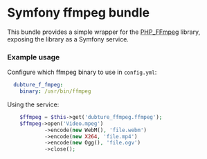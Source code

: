Symfony ffmpeg bundle
=====================

This bundle provides a simple wrapper for the [PHP_FFmpeg](https://github.com/alchemy-fr/PHP-FFmpeg) library, 
exposing the library as a Symfony service.

### Example usage

Configure which ffmpeg binary to use in `config.yml`:


``` yaml
  dubture_f_fmpeg:
    binary: /usr/bin/ffmpeg

```


Using the service:

```php
	$ffmpeg = $this->get('dubture_ffmpeg.ffmpeg');
	$ffmpeg->open('Video.mpeg')
    		->encode(new WebM(), 'file.webm')
    		->encode(new X264, 'file.mp4')
    		->encode(new Ogg(), 'file.ogv')
    		->close();
```
